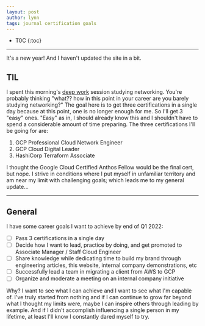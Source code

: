 ```yaml
---
layout: post
author: lynn
tags: journal certification goals
---
```


* T0C
{:toc}

---
<!--
<a href="" target="_blank"></a>

&nbsp;

<figure><center><img src="/assets/images/" style="width:100%">
<figcaption></figcaption></center></figure><br>

[another post]({% post_url 2021-11-03-journal %}))
-->

It's a new year! And I haven't updated the site in a bit.

## TIL
I spent this morning's <a href="https://www.calnewport.com/books/deep-work/" target="_blank">deep work</a>
 session studying networking. You're probably thinking "what?? how in this point in your career are you barely studying networking?" The goal here is to get three certifications in a single day because at this point, one is no longer enough for me. So I'll get 3 "easy" ones. "Easy" as in, I should already know this and I shouldn't have to spend a considerable amount of time preparing. The three certifications I'll be going for are: 

 1. GCP Professional Cloud Network Engineer
 1. GCP Cloud Digital Leader
 1. HashiCorp Terraform Associate

I thought the Google Cloud Certified Anthos Fellow would be the final cert, but nope. I strive in conditions where I put myself in unfamiliar territory and am near my limit with challenging goals; which leads me to my general update...

---

## General

I have some career goals I want to achieve by end of Q1 2022:

- [ ] Pass 3 certifications in a single day
- [ ] Decide how I want to lead, practice by doing, and get promoted to Associate Manager / Staff Cloud Engineer
- [ ] Share knowledge while dedicating time to build my brand through engineering articles, this website, internal company demonstrations, etc
- [ ] Successfully lead a team in migrating a client from AWS to GCP
- [ ] Organize and moderate a meeting on an internal company initiative

Why? I want to see what I can achieve and I want to see what I'm capable of. I've truly started from nothing and if I can continue to grow far beyond what I thought my limits were, maybe I can inspire others through leading by example. And if I didn't accomplish influencing a single person in my lifetime, at least I'll know I constantly dared myself to try.

<!--general commentary about tech ideas, projects, work-->

